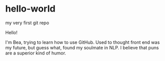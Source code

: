 # hello-world
my very first git repo

Hello!

I'm Bea, trying to learn how to use GitHub. Used to thought front end was my future, but guess what, found my soulmate in NLP. 
I believe that puns are a superior kind of humor.
